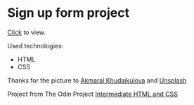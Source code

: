 # Sign up form project


[Click](https://ginger-owl.github.io/odin-signup-form/) to view.

Used technologies:
* HTML
* CSS

Thanks for the picture to [Akmaral Khudaikulova](https://unsplash.com/@akmaralhood) and [Unsplash](https://unsplash.com)

Project from The Odin Project [Intermediate HTML and CSS](https://www.theodinproject.com/paths/full-stack-javascript/courses/intermediate-html-and-css)
